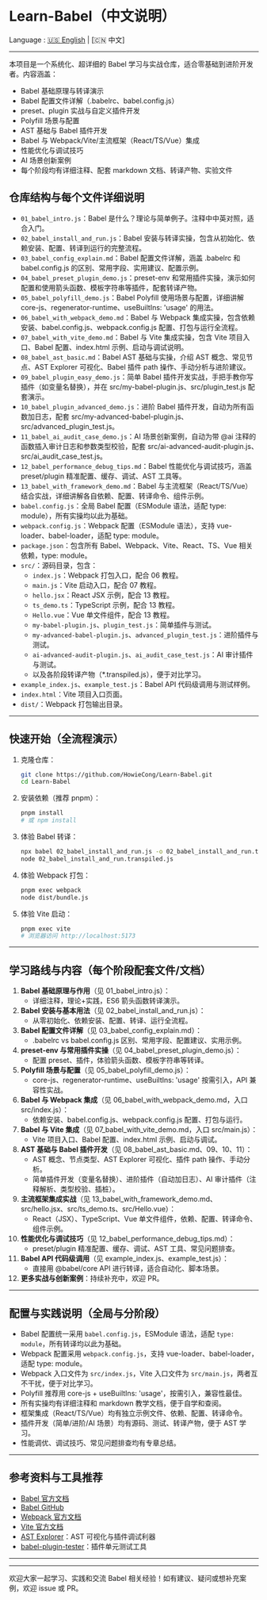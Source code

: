 # Learn-Babel（中文说明）


Language : [🇺🇸 English](./README.md) | [🇨🇳 中文]

---

本项目是一个系统化、超详细的 Babel 学习与实战仓库，适合零基础到进阶开发者。内容涵盖：

- Babel 基础原理与转译演示
- Babel 配置文件详解（.babelrc、babel.config.js）
- preset、plugin 实战与自定义插件开发
- Polyfill 场景与配置
- AST 基础与 Babel 插件开发
- Babel 与 Webpack/Vite/主流框架（React/TS/Vue）集成
- 性能优化与调试技巧
- AI 场景创新案例
- 每个阶段均有详细注释、配套 markdown 文档、转译产物、实验文件

## 仓库结构与每个文件详细说明

- `01_babel_intro.js`：Babel 是什么？理论与简单例子。注释中中英对照，适合入门。
- `02_babel_install_and_run.js`：Babel 安装与转译实操，包含从初始化、依赖安装、配置、转译到运行的完整流程。
- `03_babel_config_explain.md`：Babel 配置文件详解，涵盖 .babelrc 和 babel.config.js 的区别、常用字段、实用建议、配置示例。
- `04_babel_preset_plugin_demo.js`：preset-env 和常用插件实操，演示如何配置和使用箭头函数、模板字符串等插件，配套转译产物。
- `05_babel_polyfill_demo.js`：Babel Polyfill 使用场景与配置，详细讲解 core-js、regenerator-runtime、useBuiltIns: 'usage' 的用法。
- `06_babel_with_webpack_demo.md`：Babel 与 Webpack 集成实操，包含依赖安装、babel.config.js、webpack.config.js 配置、打包与运行全流程。
- `07_babel_with_vite_demo.md`：Babel 与 Vite 集成实操，包含 Vite 项目入口、Babel 配置、index.html 示例、启动与调试说明。
- `08_babel_ast_basic.md`：Babel AST 基础与实操，介绍 AST 概念、常见节点、AST Explorer 可视化、Babel 插件 path 操作、手动分析与进阶建议。
- `09_babel_plugin_easy_demo.js`：简单 Babel 插件开发实战，手把手教你写插件（如变量名替换），并在 src/my-babel-plugin.js、src/plugin_test.js 配套演示。
- `10_babel_plugin_advanced_demo.js`：进阶 Babel 插件开发，自动为所有函数加日志，配套 src/my-advanced-babel-plugin.js、src/advanced_plugin_test.js。
- `11_babel_ai_audit_case_demo.js`：AI 场景创新案例，自动为带 @ai 注释的函数插入审计日志和参数类型校验，配套 src/ai-advanced-audit-plugin.js、src/ai_audit_case_test.js。
- `12_babel_performance_debug_tips.md`：Babel 性能优化与调试技巧，涵盖 preset/plugin 精准配置、缓存、调试、AST 工具等。
- `13_babel_with_framework_demo.md`：Babel 与主流框架（React/TS/Vue）结合实战，详细讲解各自依赖、配置、转译命令、组件示例。
- `babel.config.js`：全局 Babel 配置（ESModule 语法，适配 type: module），所有实操均以此为基础。
- `webpack.config.js`：Webpack 配置（ESModule 语法），支持 vue-loader、babel-loader，适配 type: module。
- `package.json`：包含所有 Babel、Webpack、Vite、React、TS、Vue 相关依赖，type: module。
- `src/`：源码目录，包含：
   - `index.js`：Webpack 打包入口，配合 06 教程。
   - `main.js`：Vite 启动入口，配合 07 教程。
   - `hello.jsx`：React JSX 示例，配合 13 教程。
   - `ts_demo.ts`：TypeScript 示例，配合 13 教程。
   - `Hello.vue`：Vue 单文件组件，配合 13 教程。
   - `my-babel-plugin.js`、`plugin_test.js`：简单插件与测试。
   - `my-advanced-babel-plugin.js`、`advanced_plugin_test.js`：进阶插件与测试。
   - `ai-advanced-audit-plugin.js`、`ai_audit_case_test.js`：AI 审计插件与测试。
   - 以及各阶段转译产物（*.transpiled.js），便于对比学习。
- `example_index.js`、`example_test.js`：Babel API 代码级调用与测试样例。
- `index.html`：Vite 项目入口页面。
- `dist/`：Webpack 打包输出目录。


---

## 快速开始（全流程演示）

1. 克隆仓库：
   ```bash
   git clone https://github.com/HowieCong/Learn-Babel.git
   cd Learn-Babel
   ```
2. 安装依赖（推荐 pnpm）：
   ```bash
   pnpm install
   # 或 npm install
   ```
3. 体验 Babel 转译：
   ```bash
   npx babel 02_babel_install_and_run.js -o 02_babel_install_and_run.transpiled.js
   node 02_babel_install_and_run.transpiled.js
   ```
4. 体验 Webpack 打包：
   ```bash
   pnpm exec webpack
   node dist/bundle.js
   ```
5. 体验 Vite 启动：
   ```bash
   pnpm exec vite
   # 浏览器访问 http://localhost:5173
   ```


---

## 学习路线与内容（每个阶段配套文件/文档）


1. **Babel 基础原理与作用**（见 01_babel_intro.js）：
   - 详细注释，理论+实践，ES6 箭头函数转译演示。
2. **Babel 安装与基本用法**（见 02_babel_install_and_run.js）：
   - 从零初始化、依赖安装、配置、转译、运行全流程。
3. **Babel 配置文件详解**（见 03_babel_config_explain.md）：
   - .babelrc vs babel.config.js 区别、常用字段、配置建议、实用示例。
4. **preset-env 与常用插件实操**（见 04_babel_preset_plugin_demo.js）：
   - 配置 preset、插件，体验箭头函数、模板字符串等转译。
5. **Polyfill 场景与配置**（见 05_babel_polyfill_demo.js）：
   - core-js、regenerator-runtime、useBuiltIns: 'usage' 按需引入，API 兼容性实战。
6. **Babel 与 Webpack 集成**（见 06_babel_with_webpack_demo.md，入口 src/index.js）：
   - 依赖安装、babel.config.js、webpack.config.js 配置、打包与运行。
7. **Babel 与 Vite 集成**（见 07_babel_with_vite_demo.md，入口 src/main.js）：
   - Vite 项目入口、Babel 配置、index.html 示例、启动与调试。
8. **AST 基础与 Babel 插件开发**（见 08_babel_ast_basic.md、09、10、11）：
   - AST 概念、节点类型、AST Explorer 可视化、插件 path 操作、手动分析。
   - 简单插件开发（变量名替换）、进阶插件（自动加日志）、AI 审计插件（注释解析、类型校验、插桩）。
9. **主流框架集成实战**（见 13_babel_with_framework_demo.md、src/hello.jsx、src/ts_demo.ts、src/Hello.vue）：
   - React（JSX）、TypeScript、Vue 单文件组件，依赖、配置、转译命令、组件示例。
10. **性能优化与调试技巧**（见 12_babel_performance_debug_tips.md）：
    - preset/plugin 精准配置、缓存、调试、AST 工具、常见问题排查。
11. **Babel API 代码级调用**（见 example_index.js、example_test.js）：
    - 直接用 @babel/core API 进行转译，适合自动化、脚本场景。
12. **更多实战与创新案例**：持续补充中，欢迎 PR。


---

## 配置与实践说明（全局与分阶段）


- Babel 配置统一采用 `babel.config.js`，ESModule 语法，适配 `type: module`，所有转译均以此为基础。
- Webpack 配置采用 `webpack.config.js`，支持 vue-loader、babel-loader，适配 type: module。
- Webpack 入口文件为 `src/index.js`，Vite 入口文件为 `src/main.js`，两者互不干扰，便于对比学习。
- Polyfill 推荐用 core-js + useBuiltIns: 'usage'，按需引入，兼容性最佳。
- 所有实操均有详细注释和 markdown 教学文档，便于自学和查阅。
- 框架集成（React/TS/Vue）均有独立示例文件、依赖、配置、转译命令。
- 插件开发（简单/进阶/AI 场景）均有源码、测试、转译产物，便于 AST 学习。
- 性能调优、调试技巧、常见问题排查均有专章总结。


---

## 参考资料与工具推荐

- [Babel 官方文档](https://babeljs.io/docs/en/)
- [Babel GitHub](https://github.com/babel/babel)
- [Webpack 官方文档](https://webpack.js.org/)
- [Vite 官方文档](https://vitejs.dev/)
- [AST Explorer](https://astexplorer.net/)：AST 可视化与插件调试利器
- [babel-plugin-tester](https://github.com/babel-utils/babel-plugin-tester)：插件单元测试工具

---


---

欢迎大家一起学习、实践和交流 Babel 相关经验！如有建议、疑问或想补充案例，欢迎 issue 或 PR。
